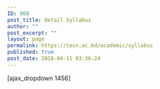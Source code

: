 ```yaml
---
ID: 968
post_title: Detail Syllabus
author: ""
post_excerpt: ""
layout: page
permalink: https://tecn.ac.bd/academic/syllabus
published: true
post_date: 2018-04-11 03:36:24
---
```

[ajax_dropdown 1456]